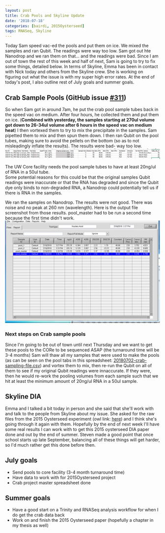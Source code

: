 ```yaml
---
layout: post
title: Crab Pools and Skyline Update
date: '2018-07-18'
categories: [bairdi, 2015Oysterseed]
tags: RNASeq, Skyline
---
```

Today Sam speed vac-ed the pools and put them on ice. We mixed the samples and ran Qubit. The readings were way too low. Sam got out hte Nanodrop and we ran them on that... and the readings were bad. Since I am out of town the rest of this week and half of next, Sam is going to try to fix some things, detailed below. In terms of Skyline, Emma has been in contact with Nick today and others from the Skyline crew. She is working on figuring out what the issue is with my super high error rates. At the end of today's post, I also outline rest of July goals and summer goals. 

## Crab Sample Pools (GitHub issue [#311](https://github.com/RobertsLab/resources/issues/311))
So when Sam got in around 7am, he put the crab pool sample tubes back in the speed vac on medium. After four hours, he collected them and put them on ice. (**Combined with yesterday, the samples starting at 270ul volume got down to 26-34ul volume after 6 hours in the speed vac on medium heat**) I then vortexed them to try to mix the precipitate in the samples. Sam pipetted them to mix and then spun them down. I then ran Qubit on the pool tubes, making sure to avoid the pellets on the bottom (so as to not misleadingly inflate the results). The results were bad- way too low.       
![img](https://github.com/grace-ac/grace-ac.github.io/blob/master/notebook-images/20180718-qubit-pool-res.png)

The UW Core facility needs the pool sample tubes to have at least 20ng/ul of RNA in a 50ul tube.      
Some potential reasons for this could be that the original samples Qubit readings were inaccurate or that the RNA has degraded and since the Qubit dye only binds to non-degraded RNA, a Nanodrop could potentially tell us if there is RNA in the samples.

We ran the samples on Nanodrop. The results were not good. There was noise and no peak at 260 nm (wavelength). Here is the output file screenshot from those results. pool_master had to be run a second time because the first time didn't work.      
![img](https://github.com/grace-ac/grace-ac.github.io/blob/master/notebook-images/Nanodrop20180718.PNG)

### Next steps on Crab sample pools
Since I'm going to be out of town until next Thursday and we want to get these pools to the CORe to be sequenced ASAP (the turnaround time will be 3-4 months) Sam will thaw all my samples that were used to make the pools (as can be seen on the pool tabs in this spreadsheet: [20180702-crab-sampling-file.csv](https://github.com/RobertsLab/project-crab/blob/master/data/20180702-crab-sampling-file.xls)) and vortex them to mix, then re-run the Qubit on all of them to see if my original Qubit readings were innaccurate. If they were, then he would re-work the pooling volumes from each sample such that we hit at least the minimum amount of 20ng/ul RNA in a 50ul sample. 

## Skyline DIA
Emma and I talked a bit today in person and she said that she'll work with and talk to the people from Skyline about my issue. She asked for the raw files from the 2015 Oysterseed experiment (owl link: [here](http://owl.fish.washington.edu/phainopepla/C_gigas/2015-12-30/)) and I think she's going through it again with them. Hopefully by the end of next week I'll have some real results I can work with to get this 2015 oysterseed DIA paper done and out by the end of summer. Steven made a good point that once school starts up late September, balancing all of these things will get harder, so I'd much rather get this done before then. 

## July goals
- Send pools to core facility (3-4 month turnaround time)
- Have data to work with for 2015Oysterseed project
- Crab project master spreadsheet done

## Summer goals
- Have a good start on a Trinity and RNASeq analysis workflow for when I do get the crab data back
- Work on and finish the 2015 Oysterseed paper (hopefully a chapter in my thesis as well) 


